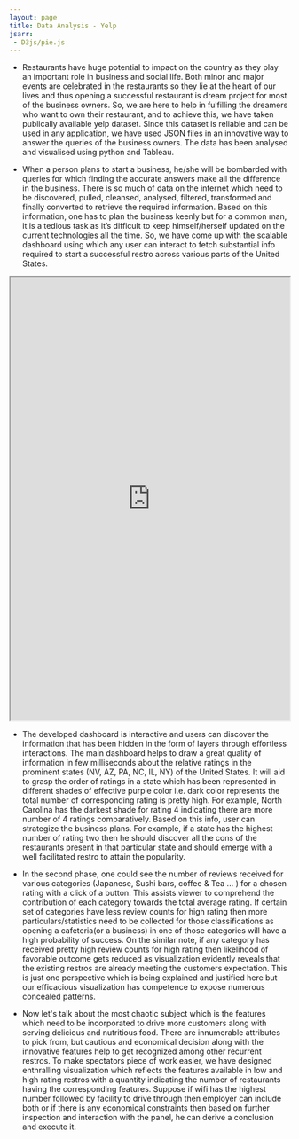 ```yaml
---
layout: page
title: Data Analysis - Yelp
jsarr:
 - D3js/pie.js
---
```


- Restaurants have huge potential to impact on the country as they play an important role in business and social life. Both minor and major events are celebrated in the restaurants so they lie at the heart of our lives and thus opening a successful restaurant  is dream project for most of the business owners. So, we are here to help in fulfilling the dreamers who want to own their restaurant, and to achieve this, we have taken publically available yelp dataset. Since this dataset is reliable and can be used in any application, we have used  JSON files in an innovative way to answer the queries of the business owners. The data has been analysed and visualised using python and Tableau.

- When a person plans to start a business, he/she will be bombarded with queries for which finding the accurate answers make all the difference in the business. There is so much of data on the internet which need to be discovered, pulled, cleansed, analysed, filtered, transformed and finally converted to retrieve the required information. Based on this information, one has to plan the business keenly but for a common man, it is a tedious task as it’s difficult to keep himself/herself updated on the current technologies all the time. So, we have come up with the scalable dashboard using which any user can interact to fetch substantial info required to start a successful restro across various parts of the United States.


<iframe src = "https://public.tableau.com/views/hackathonMainViz/Dashboard2?:showVizHome=no&:embed=true"  width="100%" height="800"></iframe>


- The developed dashboard is interactive and users can discover the information that has been  hidden in the form of layers through effortless interactions. The main dashboard helps to draw a great quality of information in few milliseconds about the relative ratings in the prominent states (NV, AZ, PA, NC, IL, NY) of the United States. It will aid to grasp the order of ratings in a state which has been represented in different shades of effective purple color i.e. dark color represents the total number of corresponding rating is pretty high. For example, North Carolina has the darkest shade for rating 4 indicating there are more number of 4 ratings comparatively. Based on this info, user can strategize the business plans. For example, if a state has the highest number of rating two then he should discover all the cons of the restaurants present in that particular state and should emerge with a well facilitated restro to attain the popularity.

- In the second phase, one could see the number of reviews received for various categories (Japanese, Sushi bars, coffee & Tea ... ) for a chosen rating with a click of a button. This assists viewer to comprehend the contribution of each category towards the total average rating. If certain set of categories have less review counts for high rating then more particulars/statistics need to be collected for those classifications as opening a cafeteria(or a business) in one of those categories will have a high probability of success. On the similar note, if any category has received pretty high review counts for high rating then likelihood of favorable outcome gets reduced as visualization evidently reveals that the existing restros are already meeting the customers expectation. This is just one perspective which is being explained and justified here but our efficacious visualization has competence to expose numerous concealed patterns.

- Now let's talk about the most chaotic subject which is the features which need to be incorporated to drive more customers along with serving delicious and nutritious food. There are innumerable attributes to pick from, but cautious and economical decision along with the innovative features help to get recognized among other recurrent restros. To make spectators piece of work easier, we have designed enthralling visualization which reflects the features available in low and high rating restros with a quantity indicating the number of restaurants having the corresponding features. Suppose if wifi has the highest number followed by facility to drive through then employer can include both or if there is any economical constraints then based on further inspection and interaction with the panel, he can derive a conclusion and execute it.

